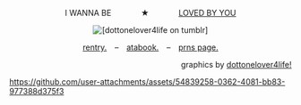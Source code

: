 <p align="center">
  I WANNA BE⠀⠀ ⠀ ⠀ ★⠀⠀ ⠀ ⠀ <ins>LOVED BY YOU</ins>
</p>

<p align="center">
  <img src="https://64.media.tumblr.com/2cf9793e0746c1bb1d7064b4f82504a1/fb46aad48f364cda-06/s400x600/f6993af52739f81f4a91259f779a5fd34b2f4c5f.pnj" alt="[dottonelover4life on tumblr]"/>
</p>

<p align="center">
  <a href=https://rentry.co/telamcn>rentry.</a> ⠀–⠀ <a href=https://shedletsky.atabook.org/>atabook.</a> ⠀–⠀ <a href=https://en.pronouns.page/@bluudud>prns page.</a>
</p>

<p align="right">
graphics by <ins>dottonelover4life!</ins>
</p>


https://github.com/user-attachments/assets/54839258-0362-4081-bb83-977388d375f3

